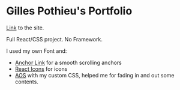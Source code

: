 # Gilles Pothieu's Portfolio

[Link](https://gilles-pothieu.com/) to the site.

Full React/CSS project. No Framework.  

I used my own Font and:
- [Anchor Link](https://www.npmjs.com/package/react-anchor-link-smooth-scroll) for a smooth scrolling anchors
- [React Icons](https://react-icons.netlify.com/#/) for icons
- [AOS](https://michalsnik.github.io/aos/) with my custom CSS, helped me for fading in and out some contents.
